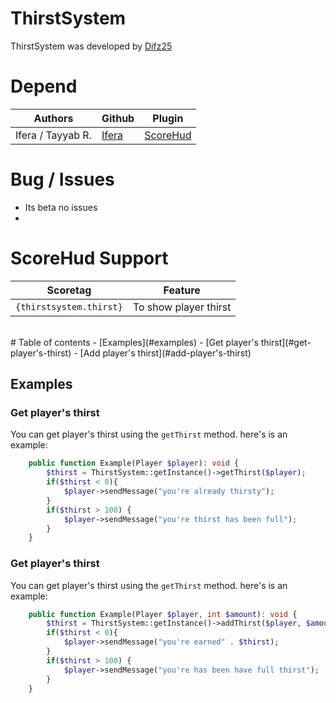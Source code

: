 # ThirstSystem
ThirstSystem was developed by [Difz25](https://github.com/Difz25)
# Depend
| Authors | Github | Plugin |
|---------|--------|-----|
| Ifera / Tayyab R. | [Ifera](https://github.com/Ifera) | [ScoreHud](https://github.com/Ifera/ScoreHud) |

# Bug / Issues
- Its beta no issues
- 
# ScoreHud Support
| Scoretag | Feature |
| - | - |
| `{thirstsystem.thirst}` | To show player thirst |
<br>
# Table of contents
- [Examples](#examples)
  - [Get player's thirst](#get-player's-thirst)
  - [Add player's thirst](#add-player's-thirst)

## Examples

### Get player's thirst

You can get player's thirst using the `getThirst`  method. here's is an example:

```php
    public function Example(Player $player): void {
        $thirst = ThirstSystem::getInstance()->getThirst($player);
        if($thirst < 0){
            $player->sendMessage("you're already thirsty");
        }
        if($thirst > 100) {
            $player->sendMessage("you're thirst has been full");
        }
    }
```

### Get player's thirst

You can get player's thirst using the `getThirst`  method. here's is an example:

```php
    public function Example(Player $player, int $amount): void {
        $thirst = ThirstSystem::getInstance()->addThirst($player, $amount);
        if($thirst < 0){
            $player->sendMessage("you're earned" . $thirst);
        }
        if($thirst > 100) {
            $player->sendMessage("you're has been have full thirst");
        }
    }
```
